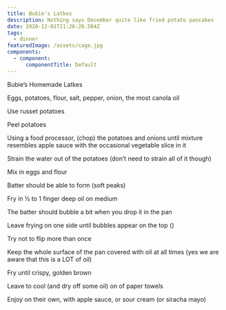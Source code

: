 ```yaml
---
title: Bubie's Latkes
description: Nothing says December quite like fried potato pancakes
date: 2020-12-01T21:26:28.504Z
tags:
  - dinner
featuredImage: /assets/cage.jpg
components:
  - component:
      componentTitle: Default
---
```

Bubie’s Homemade Latkes

Eggs, potatoes, flour, salt, pepper, onion, the most canola oil

Use russet potatoes

Peel potatoes

Using a food processor, (chop) the potatoes and onions until mixture resembles apple sauce with the occasional vegetable slice in it

Strain the water out of the potatoes (don’t need to strain all of it though)

Mix in eggs and flour

Batter should be able to form (soft peaks)

Fry in ½ to 1 finger deep oil on medium

The batter should bubble a bit when you drop it in the pan

Leave frying on one side until bubbles appear on the top ()

Try not to flip more than once

Keep the whole surface of the pan covered with oil at all times (yes we are aware that this is a LOT of oil)

Fry until crispy, golden brown

Leave to cool (and dry off some oil) on of paper towels

Enjoy on their own, with apple sauce, or sour cream (or siracha mayo)